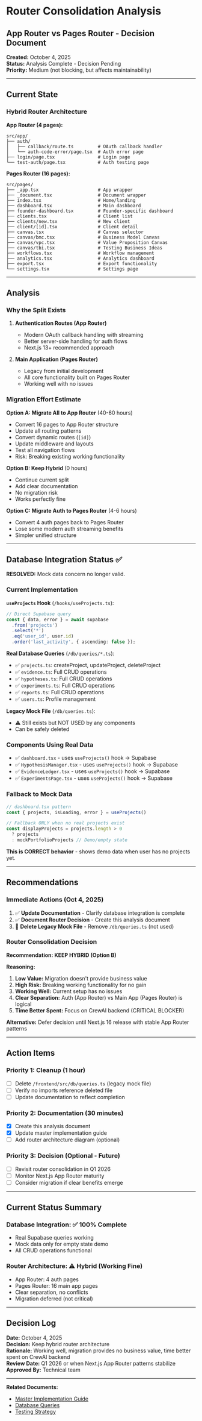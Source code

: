 # Router Consolidation Analysis
## App Router vs Pages Router - Decision Document

**Created:** October 4, 2025  
**Status:** Analysis Complete - Decision Pending  
**Priority:** Medium (not blocking, but affects maintainability)

---

## Current State

### Hybrid Router Architecture

**App Router (4 pages):**
```
src/app/
├── auth/
│   ├── callback/route.ts         # OAuth callback handler
│   └── auth-code-error/page.tsx  # Auth error page
├── login/page.tsx                # Login page
└── test-auth/page.tsx            # Auth testing page
```

**Pages Router (16 pages):**
```
src/pages/
├── _app.tsx                      # App wrapper
├── _document.tsx                 # Document wrapper
├── index.tsx                     # Home/landing
├── dashboard.tsx                 # Main dashboard
├── founder-dashboard.tsx         # Founder-specific dashboard
├── clients.tsx                   # Client list
├── clients/new.tsx               # New client
├── client/[id].tsx               # Client detail
├── canvas.tsx                    # Canvas selector
├── canvas/bmc.tsx                # Business Model Canvas
├── canvas/vpc.tsx                # Value Proposition Canvas
├── canvas/tbi.tsx                # Testing Business Ideas
├── workflows.tsx                 # Workflow management
├── analytics.tsx                 # Analytics dashboard
├── export.tsx                    # Export functionality
└── settings.tsx                  # Settings page
```

---

## Analysis

### Why the Split Exists

1. **Authentication Routes (App Router)**
   - Modern OAuth callback handling with streaming
   - Better server-side handling for auth flows
   - Next.js 13+ recommended approach

2. **Main Application (Pages Router)**
   - Legacy from initial development
   - All core functionality built on Pages Router
   - Working well with no issues

### Migration Effort Estimate

**Option A: Migrate All to App Router** (40-60 hours)
- Convert 16 pages to App Router structure
- Update all routing patterns
- Convert dynamic routes (`[id]`)
- Update middleware and layouts
- Test all navigation flows
- Risk: Breaking existing working functionality

**Option B: Keep Hybrid** (0 hours)
- Continue current split
- Add clear documentation
- No migration risk
- Works perfectly fine

**Option C: Migrate Auth to Pages Router** (4-6 hours)
- Convert 4 auth pages back to Pages Router
- Lose some modern auth streaming benefits
- Simpler unified structure

---

## Database Integration Status ✅

**RESOLVED:** Mock data concern no longer valid.

### Current Implementation

**`useProjects` Hook** (`/hooks/useProjects.ts`):
```typescript
// Direct Supabase query
const { data, error } = await supabase
  .from('projects')
  .select('*')
  .eq('user_id', user.id)
  .order('last_activity', { ascending: false });
```

**Real Database Queries** (`/db/queries/*.ts`):
- ✅ `projects.ts`: createProject, updateProject, deleteProject
- ✅ `evidence.ts`: Full CRUD operations
- ✅ `hypotheses.ts`: Full CRUD operations
- ✅ `experiments.ts`: Full CRUD operations
- ✅ `reports.ts`: Full CRUD operations
- ✅ `users.ts`: Profile management

**Legacy Mock File** (`/db/queries.ts`):
- ⚠️ Still exists but NOT USED by any components
- Can be safely deleted

### Components Using Real Data

- ✅ `dashboard.tsx` - uses `useProjects()` hook → Supabase
- ✅ `HypothesisManager.tsx` - uses `useProjects()` hook → Supabase
- ✅ `EvidenceLedger.tsx` - uses `useProjects()` hook → Supabase
- ✅ `ExperimentsPage.tsx` - uses `useProjects()` hook → Supabase

### Fallback to Mock Data

```typescript
// dashboard.tsx pattern
const { projects, isLoading, error } = useProjects()

// Fallback ONLY when no real projects exist
const displayProjects = projects.length > 0 
  ? projects 
  : mockPortfolioProjects // Demo/empty state
```

**This is CORRECT behavior** - shows demo data when user has no projects yet.

---

## Recommendations

### Immediate Actions (Oct 4, 2025)

1. ✅ **Update Documentation** - Clarify database integration is complete
2. ✅ **Document Router Decision** - Create this analysis document
3. 🔄 **Delete Legacy Mock File** - Remove `/db/queries.ts` (not used)

### Router Consolidation Decision

**Recommendation: KEEP HYBRID (Option B)**

**Reasoning:**
1. **Low Value:** Migration doesn't provide business value
2. **High Risk:** Breaking working functionality for no gain
3. **Working Well:** Current setup has no issues
4. **Clear Separation:** Auth (App Router) vs Main App (Pages Router) is logical
5. **Time Better Spent:** Focus on CrewAI backend (CRITICAL BLOCKER)

**Alternative:** Defer decision until Next.js 16 release with stable App Router patterns

---

## Action Items

### Priority 1: Cleanup (1 hour)
- [ ] Delete `/frontend/src/db/queries.ts` (legacy mock file)
- [ ] Verify no imports reference deleted file
- [ ] Update documentation to reflect completion

### Priority 2: Documentation (30 minutes)
- [x] Create this analysis document
- [x] Update master implementation guide
- [ ] Add router architecture diagram (optional)

### Priority 3: Decision (Optional - Future)
- [ ] Revisit router consolidation in Q1 2026
- [ ] Monitor Next.js App Router maturity
- [ ] Consider migration if clear benefits emerge

---

## Current Status Summary

### Database Integration: ✅ 100% Complete
- Real Supabase queries working
- Mock data only for empty state demo
- All CRUD operations functional

### Router Architecture: ⚠️ Hybrid (Working Fine)
- App Router: 4 auth pages
- Pages Router: 16 main app pages
- Clear separation, no conflicts
- Migration deferred (not critical)

---

## Decision Log

**Date:** October 4, 2025  
**Decision:** Keep hybrid router architecture  
**Rationale:** Working well, migration provides no business value, time better spent on CrewAI backend  
**Review Date:** Q1 2026 or when Next.js App Router patterns stabilize  
**Approved By:** Technical team  

---

**Related Documents:**
- [Master Implementation Guide](../../startupai.site/docs/technical/two-site-implementation-plan.md)
- [Database Queries](../engineering/30-data/drizzle-schema.md)
- [Testing Strategy](../engineering/50-testing/README.md)
